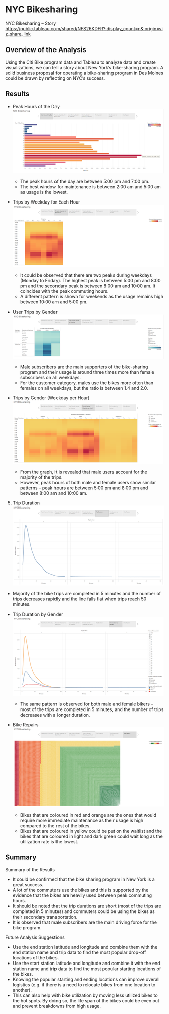 # NYC Bikesharing
NYC Bikesharing – Story 
https://public.tableau.com/shared/NFS26KDFR?:display_count=n&:origin=viz_share_link

## Overview of the Analysis
Using the Citi Bike program data and Tableau to analyze data and create visualizations, we can tell a story about New York’s bike-sharing program.  A solid business proposal for operating a bike-sharing program in Des Moines could be drawn by reflecting on NYC’s success. 


## Results
- Peak Hours of the Day
![Peak Hours of the Day](https://github.com/SzeWingChan/bikesharing/blob/main/Resources/Peak%20Hours%20of%20the%20Day.png)
  - The peak hours of the day are between 5:00 pm and 7:00 pm.
  - The best window for maintenance is between 2:00 am and 5:00 am as usage is the lowest. 

- Trips by Weekday for Each Hour
![Trips by Weekday for Each Hour](https://github.com/SzeWingChan/bikesharing/blob/main/Resources/Trips%20by%20Weekday%20for%20Each%20Hour.png)
  - It could be observed that there are two peaks during weekdays (Monday to Friday). The highest peak is between 5:00 pm and 8:00 pm and the secondary peak is between 8:00 am and 10:00 am.  It coincides with the peak commuting hours.
  -  A different pattern is shown for weekends as the usage remains high between 10:00 am and 5:00 pm.

- User Trips by Gender
![User Trips by Gender by Weekday](https://github.com/SzeWingChan/bikesharing/blob/main/Resources/User%20Trips%20by%20Gender%20by%20Weekday.png)
  - Male subscribers are the main supporters of the bike-sharing program and their usage is around three times more than female subscribers on all weekdays. 
  - For the customer category, males use the bikes more often than females on all weekdays, but the ratio is between 1.4 and 2.0.

- Trips by Gender (Weekday per Hour)
![Trips by Gender (Weekday per Hour)]( https://github.com/SzeWingChan/bikesharing/blob/main/Resources/Trips%20by%20Gender%20(Weekday%20per%20Hour).png)
  - From the graph, it is revealed that male users account for the majority of the trips.
  - However, peak hours of both male and female users show similar patterns – peak hours are between 5:00 pm and 8:00 pm and between 8:00 am and 10:00 am.

5. Trip Duration
![Trip Duration](https://github.com/SzeWingChan/bikesharing/blob/main/Resources/Trip%20Duration.png)
  - Majority of the bike trips are completed in 5 minutes and the number of trips decreases rapidly and the line falls flat when trips reach 50 minutes.  

- Trip Duration by Gender
![Trip Duration by Gender](https://github.com/SzeWingChan/bikesharing/blob/main/Resources/Trip%20Duration%20by%20Gender.png)
  - The same pattern is observed for both male and female bikers – most of the trips are completed in 5 minutes, and the number of trips decreases with a longer duration.  

- Bike Repairs
![Bike Repairs]( https://github.com/SzeWingChan/bikesharing/blob/main/Resources/Bike%20Repairs.png)
  - Bikes that are coloured in red and orange are the ones that would require more immediate maintenance as their usage is high compared to the rest of the bikes.  
  - Bikes that are coloured in yellow could be put on the waitlist and the bikes that are coloured in light and dark green could wait long as the utilization rate is the lowest.


## Summary
Summary of the Results
- It could be confirmed that the bike sharing program in New York is a great success.  
- A lot of the commuters use the bikes and this is supported by the evidence that the bikes are heavily used between peak commuting hours.
- It should be noted that the trip durations are short (most of the trips are completed in 5 minutes) and commuters could be using the bikes as their secondary transportation.
- It is observed that male subscribers are the main driving force for the bike program.

Future Analysis Suggestions
- Use the end station latitude and longitude and combine them with the end station name and trip data to find the most popular drop-off locations of the bikes.  
- Use the start station latitude and longitude and combine it with the end station name and trip data to find the most popular starting locations of the bikes.  
- Knowing the popular starting and ending locations can improve overall logistics (e.g. if there is a need to relocate bikes from one location to another).
- This can also help with bike utilization by moving less utilized bikes to the hot spots.  By doing so, the life span of the bikes could be even out and prevent breakdowns from high usage.
